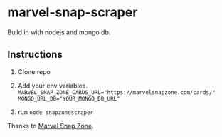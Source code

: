 # marvel-snap-scraper
Build in with nodejs and mongo db.

## Instructions
1. Clone repo
2. Add your env variables.
   ``` MARVEL_SNAP_ZONE_CARDS_URL="https://marvelsnapzone.com/cards/" ```
   ```MONGO_URL_DB="YOUR_MONGO_DB_URL" ```
   
3. run ```node snapzonescraper```


Thanks to [Marvel Snap Zone](https://marvelsnapzone.com/).


